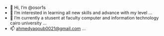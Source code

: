 - 👋 Hi, I’m @osor1s
- 👀 I’m interested in learning all new skills and advance with my level ...
- 🌱 I’m currently a stusent at faculty computer and information technology cairo university ...
- 📫 ahmedyaqoub0021@gmail.com ...

<!---
osor1s/osor1s is a ✨ special ✨ repository because its `README.md` (this file) appears on your GitHub profile.
You can click the Preview link to take a look at your changes.
--->
